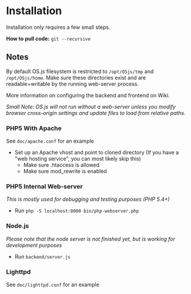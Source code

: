 # Installation
Installation only requires a few small steps.

**How to pull code:** `git --recursive`


## Notes

By default OS.js filesystem is restricted to `/opt/OSjs/tmp` and `/opt/OSjs/home`.
Make sure these directories exist and are readable+writable by the running web-server process.

More information on configuring the backend and frontend on Wiki.

*Small Note: OS.js will not run without a web-server unless you modify browser cross-origin settings and update files to load from relative paths.*

### PHP5 With Apache

See `doc/apache.conf` for an example

* Set up an Apache vhost and point to cloned directory (If you have a "web hosting service", you can most likely skip this)
  * Make sure .htaccess is allowed
  * Make sure mod_rewrite is enabled

### PHP5 Internal Web-server
*This is mostly used for debugging and testing purposes (PHP 5.4+)*

* Run `php -S localhost:8000 bin/php-webserver.php`

### Node.js
*Please note that the node server is not finished yet, but is working for development purposes*

* Run `backend/server.js`

### Lighttpd

See `doc/lighttpd.conf` for an example
